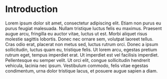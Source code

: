# Introduction

Lorem ipsum dolor sit amet, consectetur adipiscing elit. Etiam non purus eu purus feugiat malesuada. Nullam tristique luctus felis eu maximus. Praesent augue arcu, fringilla eu auctor vitae, luctus ut est. Morbi aliquet risus molestie sagittis lobortis. Donec nec ornare sem, volutpat laoreet tellus. Cras odio erat, placerat non metus sed, luctus rutrum orci. Donec a ipsum sollicitudin, luctus quam eu, tristique felis. Ut lorem arcu, egestas pretium rutrum eget, tempus imperdiet erat. Ut imperdiet est vel facilisis imperdiet. Pellentesque eu semper velit. Ut orci elit, congue sollicitudin hendrerit vehicula, lacinia nec ipsum. Vestibulum commodo, felis vitae egestas condimentum, urna dolor tristique lacus, et posuere augue sapien a diam.
